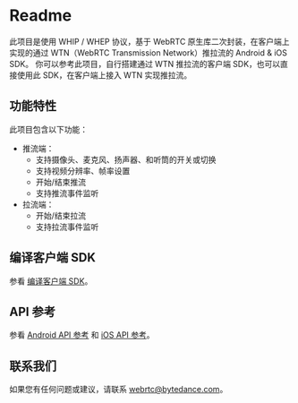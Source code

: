 # Readme

此项目是使用 WHIP / WHEP 协议，基于 WebRTC 原生库二次封装，在客户端上实现的通过 WTN（WebRTC Transmission Network）推拉流的 Android & iOS SDK。
你可以参考此项目，自行搭建通过 WTN 推拉流的客户端 SDK，也可以直接使用此 SDK，在客户端上接入 WTN 实现推拉流。

## 功能特性
此项目包含以下功能：

-  推流端：
   -  支持摄像头、麦克风、扬声器、和听筒的开关或切换
   -  支持视频分辨率、帧率设置
   -  开始/结束推流
   -  支持推流事件监听
- 拉流端：
  - 开始/结束拉流
  - 支持拉流事件监听

## 编译客户端 SDK
参看 [编译客户端 SDK](doc/Build_Instruction.md)。

## API 参考
参看 [Android API 参考](doc/Android/overview.md) 和 [iOS API 参考](doc/iOS/overview.md)。

## 联系我们
如果您有任何问题或建议，请联系 webrtc@bytedance.com。
